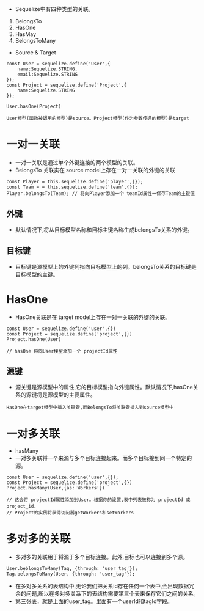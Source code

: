 * Sequelize中有四种类型的关联。
1. BelongsTo
2. HasOne
3. HasMay
4. BelongsToMany
* Source & Target
```
const User = sequelize.define('User',{
    name:Sequelize.STRING,
    email:Sequelize.STRING
});
const Project = sequelize.define('Project',{
    name:Sequelize.STRING
});

User.hasOne(Project)

User模型(函数被调用的模型)是source。Project模型(作为参数传递的模型)是target
```
# 一对一关联
* 一对一关联是通过单个外键连接的两个模型的关联。
* BelongsTo 关联实在 source model上存在一对一关联的外键的关联
```
const Player = this.sequelize.define('player',{});
const Team = = this.sequelize.define('team',{});
Player.belongsTo(Team); // 将向Player添加一个 teamId属性一保存Team的主键值

```

## 外键 
* 默认情况下,将从目标模型名称和目标主键名称生成belongsTo关系的外键。 
## 目标键
* 目标键是源模型上的外键列指向目标模型上的列。belongsTo关系的目标键是目标模型的主键。

# HasOne
* HasOne关联是在 target model上存在一对一关联的外键的关联。
```
const User = sequelize.define('user',{})
const Project = sequelize.define('project',{})
Project.hasOne(User)

// hasOne 将向User模型添加一个 projectId属性
```
## 源键
* 源关键是源模型中的属性,它的目标模型指向外键属性。默认情况下,hasOne关系的源键将是源模型的主要属性。
  
`HasOne在target模型中插入关键键,而BelongsTo将关联键插入到source模型中`  

# 一对多关联
* hasMany
* 一对多关联将一个来源与多个目标连接起来。而多个目标接到同一个特定的源。
```
const User = sequelize.define('user',{});
const Project = sequelize.define('project',{})
Project.hasMany(User,{as:'Workers'})

// 这会将 projectId属性添加到User。根据你的设置,表中列表被称为 projectId 或project_id。
// Project的实例将获得访问器getWorkers和setWorkers
```
# 多对多的关联
* 多对多的关联用于将源于多个目标连接。此外,目标也可以连接到多个源。
  
```
User.beblongsToMany(Tag, {through: 'user_tag'});
Tag.belongsToMany(User, {through: 'user_tag'});

```  
* 在多对多关系的表结构中,无论我们把关系id存在任何一个表中,会出现数据冗余的问题,所以在多对多关系下的表结构需要第三个表来保存它们之间的关系。
* 第三张表，就是上面的user_tag。里面有一个userId和tagId字段。